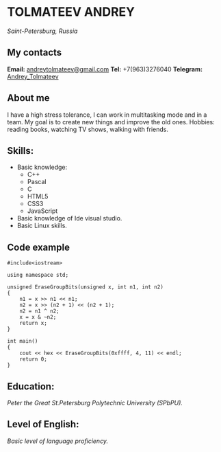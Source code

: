 # TOLMATEEV ANDREY #

*Saint-Petersburg, Russia*

## My contacts ##


**Email:** andreytolmateev@gmail.com
**Tel:** +7(963)3276040
**Telegram:** [Andrey_Tolmateev](https://t.me/Andrey_Tolmateev)

## About me ##
I have a high stress tolerance, I can work in multitasking mode and in a team. 
My goal is to create new things and improve the old ones. 
Hobbies: reading books, watching TV shows, walking with friends.

## Skills: ##
* Basic knowledge: 
    * C++
    * Pascal
    * C
    * HTML5
    * CSS3
    * JavaScript
* Basic knowledge of Ide visual studio.
* Basic Linux skills.

## Code example ##
```
#include<iostream>

using namespace std;

unsigned EraseGroupBits(unsigned x, int n1, int n2)
{
	n1 = x >> n1 << n1;                  			 
	n2 = x >> (n2 + 1) << (n2 + 1);
	n2 = n1 ^ n2;
	x = x & ~n2;
	return x;
}

int main() 
{
	cout << hex << EraseGroupBits(0xffff, 4, 11) << endl;
	return 0;
}
```

## Education: ## 
*Peter the Great St.Petersburg Polytechnic University (SPbPU).*

## Level of English: ## 
*Basic level of language proficiency.*
